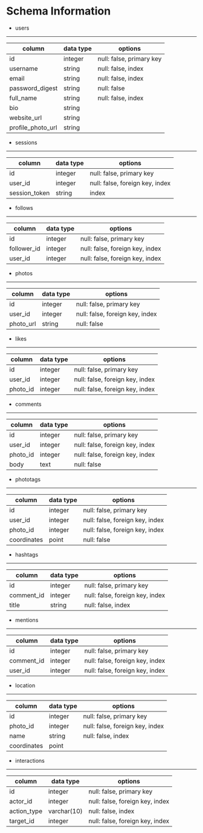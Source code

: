 # Schema Information

+ users
---

column      | data type | options
------------|-----------|---------------
id | integer | null: false, primary key
username | string | null: false, index
email | string | null: false, index
password_digest | string  | null: false
full_name | string  | null: false, index
bio | string  |
website_url | string  |
profile_photo_url | string  |

+ sessions
---

column      | data type | options
------------|-----------|---------------
id  | integer | null: false, primary key
user_id | integer | null: false, foreign key, index
session_token | string  | index

+ follows
---

column      | data type | options
------------|-----------|---------------
id  | integer | null: false, primary key
follower_id | integer | null: false, foreign key, index
user_id | integer | null: false, foreign key, index

+ photos
---

column      | data type | options
------------|-----------|---------------
id  | integer | null: false, primary key
user_id | integer | null: false, foreign key, index
photo_url | string  | null: false

+ likes
---

column      | data type | options
------------|-----------|---------------
id  | integer | null: false, primary key
user_id | integer | null: false, foreign key, index
photo_id | integer | null: false, foreign key, index

+ comments
---

column      | data type | options
------------|-----------|---------------
id  | integer | null: false, primary key
user_id | integer | null: false, foreign key, index
photo_id | integer | null: false, foreign key, index
body  | text  | null: false

+ phototags
---

column      | data type | options
------------|-----------|---------------
id  | integer | null: false, primary key
user_id | integer | null: false, foreign key, index
photo_id | integer | null: false, foreign key, index
coordinates | point | null: false

+ hashtags
---

column      | data type | options
------------|-----------|---------------
id  | integer | null: false, primary key
comment_id  | integer | null: false, foreign key, index
title | string  | null: false, index

+ mentions
---

column      | data type | options
------------|-----------|---------------
id  | integer | null: false, primary key
comment_id  | integer | null: false, foreign key, index
user_id | integer | null: false, foreign key, index

+ location
---

column      | data type | options
------------|-----------|---------------
id  | integer | null: false, primary key
photo_id | integer | null: false, foreign key, index
name  | string  | null: false, index
coordinates | point |

+ interactions
---

column      | data type | options
------------|-----------|---------------
id  | integer | null: false, primary key
actor_id  | integer | null: false, foreign key, index
action_type | varchar(10) | null: false, index
target_id | integer | null: false, foreign key, index
